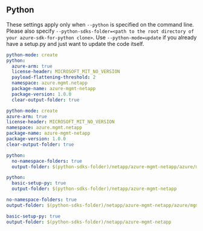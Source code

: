 ## Python

These settings apply only when `--python` is specified on the command line.
Please also specify `--python-sdks-folder=<path to the root directory of your azure-sdk-for-python clone>`.
Use `--python-mode=update` if you already have a setup.py and just want to update the code itself.

``` yaml $(python) && !$(track2)
python-mode: create
python:
  azure-arm: true
  license-header: MICROSOFT_MIT_NO_VERSION
  payload-flattening-threshold: 2
  namespace: azure.mgmt.netapp
  package-name: azure-mgmt-netapp
  package-version: 1.0.0
  clear-output-folder: true
```
``` yaml $(python) && $(track2)
python-mode: create
azure-arm: true
license-header: MICROSOFT_MIT_NO_VERSION
namespace: azure.mgmt.netapp
package-name: azure-mgmt-netapp
package-version: 1.0.0
clear-output-folder: true
```

``` yaml $(python) && $(python-mode) == 'update' && !$(track2)
python:
  no-namespace-folders: true
  output-folder: $(python-sdks-folder)/netapp/azure-mgmt-netapp/azure/mgmt/netapp
```

``` yaml $(python) && $(python-mode) == 'create' && !$(track2)
python:
  basic-setup-py: true
  output-folder: $(python-sdks-folder)/netapp/azure-mgmt-netapp
```

``` yaml $(python) && $(python-mode) == 'update' && $(track2)
no-namespace-folders: true
output-folder: $(python-sdks-folder)/netapp/azure-mgmt-netapp/azure/mgmt/netapp
```

``` yaml $(python) && $(python-mode) == 'create' && $(track2)
basic-setup-py: true
output-folder: $(python-sdks-folder)/netapp/azure-mgmt-netapp
```
